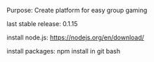 Purpose: Create platform for easy group gaming

last stable release: 0.1.15

install node.js: https://nodejs.org/en/download/

install packages: npm install in git bash

